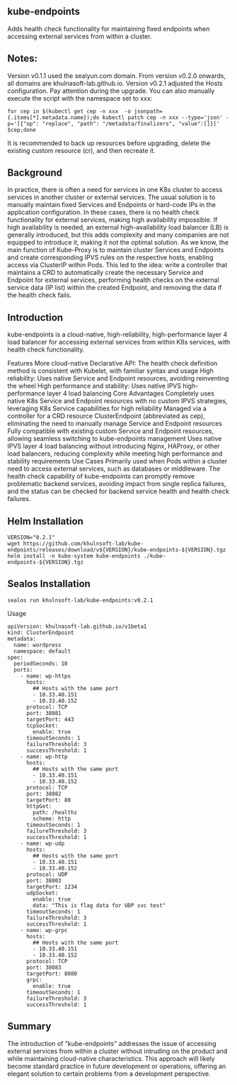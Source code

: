 ## kube-endpoints

Adds health check functionality for maintaining fixed endpoints when accessing external services from within a cluster.
## Notes:
Version v0.1.1 used the sealyun.com domain.
From version v0.2.0 onwards, all domains are khulnasoft-lab.github.io.
Version v0.2.1 adjusted the Hosts configuration. Pay attention during the upgrade.
You can also manually execute the script with the namespace set to xxx:

```
for cep in $(kubectl get cep -n xxx  -o jsonpath={.items[*].metadata.name});do kubectl patch cep -n xxx --type='json' -p='[{"op": "replace", "path": "/metadata/finalizers", "value":[]}]'  $cep;done
```
It is recommended to back up resources before upgrading, delete the existing custom resource (cr), and then recreate it.

## Background

In practice, there is often a need for services in one K8s cluster to access services in another cluster or external services. The usual solution is to manually maintain fixed Services and Endpoints or hard-code IPs in the application configuration. In these cases, there is no health check functionality for external services, making high availability impossible. If high availability is needed, an external high-availability load balancer (LB) is generally introduced, but this adds complexity and many companies are not equipped to introduce it, making it not the optimal solution.
As we know, the main function of Kube-Proxy is to maintain cluster Services and Endpoints and create corresponding IPVS rules on the respective hosts, enabling access via ClusterIP within Pods.
This led to the idea: write a controller that maintains a CRD to automatically create the necessary Service and Endpoint for external services, performing health checks on the external service data (IP
list) within the created Endpoint, and removing the data if the health check fails.

## Introduction

kube-endpoints is a cloud-native, high-reliability, high-performance layer 4 load balancer for accessing external services from within K8s services, with health check functionality.

Features
More cloud-native
Declarative API: The health check definition method is consistent with Kubelet, with familiar syntax and usage
High reliability: Uses native Service and Endpoint resources, avoiding reinventing the wheel
High performance and stability: Uses native IPVS high-performance layer 4 load balancing
Core Advantages
Completely uses native K8s Service and Endpoint resources with no custom IPVS strategies, leveraging K8s Service capabilities for high reliability
Managed via a controller for a CRD resource ClusterEndpoint (abbreviated as cep), eliminating the need to manually manage Service and Endpoint resources
Fully compatible with existing custom Service and Endpoint resources, allowing seamless switching to kube-endpoints management
Uses native IPVS layer 4 load balancing without introducing Nginx, HAProxy, or other load balancers, reducing complexity while meeting high performance and stability requirements
Use Cases
Primarily used when Pods within a cluster need to access external services, such as databases or middleware. The health check capability of kube-endpoints can promptly remove problematic backend services, avoiding impact from single replica failures, and the status can be checked for backend service health and health check failures.

## Helm Installation

```
VERSION="0.2.1"
wget https://github.com/khulnsoft-lab/kube-endpoints/releases/download/v${VERSION}/kube-endpoints-${VERSION}.tgz
helm install -n kube-system kube-endpoints ./kube-endpoints-${VERSION}.tgz
```

## Sealos Installation
```
sealos run khulnsoft-lab/kube-endpoints:v0.2.1
```
Usage

```
apiVersion: khulnasoft-lab.github.io/v1beta1
kind: ClusterEndpoint
metadata:
  name: wordpress
  namespace: default
spec:
  periodSeconds: 10
  ports:
    - name: wp-https
      hosts:
        ## Hosts with the same port
        - 10.33.40.151
        - 10.33.40.152
      protocol: TCP
      port: 38081
      targetPort: 443
      tcpSocket:
        enable: true
      timeoutSeconds: 1
      failureThreshold: 3
      successThreshold: 1
    - name: wp-http
      hosts:
        ## Hosts with the same port
        - 10.33.40.151
        - 10.33.40.152
      protocol: TCP
      port: 38082
      targetPort: 80
      httpGet:
        path: /healthz
        scheme: http
      timeoutSeconds: 1
      failureThreshold: 3
      successThreshold: 1      
    - name: wp-udp
      hosts:
        ## Hosts with the same port
        - 10.33.40.151
        - 10.33.40.152
      protocol: UDP
      port: 38003
      targetPort: 1234
      udpSocket:
        enable: true
        data: "This is flag data for UDP svc test"
      timeoutSeconds: 1
      failureThreshold: 3
      successThreshold: 1
    - name: wp-grpc
      hosts:
        ## Hosts with the same port
        - 10.33.40.151
        - 10.33.40.152
      protocol: TCP
      port: 38083
      targetPort: 8080
      grpc:
        enable: true
      timeoutSeconds: 1
      failureThreshold: 3
      successThreshold: 1
```
## Summary

The introduction of "kube-endpoints" addresses the issue of accessing external services from within a cluster without intruding on the product and while maintaining cloud-native characteristics. This approach will likely become standard practice in future development or operations, offering an elegant solution to certain problems from a development perspective.
